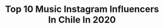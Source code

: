 ---
title: Top 10 Music Instagram Influencers In Chile In 2020
description: >-
  Find top music Instagram influencers in Chile in 2020. Most popular hashtags: #tbt #nature #rm #pejerrey.
platform: Instagram
profiles:
  - username: "nickgcl_"
    fullname: >-
      Nick G
    location: "Chile"
    followers: 16161
    engagement: 689
    commentsToLikes: 0.102581
    id: ck6uhuan4bala0j718ei3wsyr
    verified: false
    hashtags: "#333, #renunciapi"
  - username: "gblumel"
    fullname: >-
      Gonzalo Blumel
    location: "Chile"
    followers: 14884
    engagement: 809
    commentsToLikes: 0.742166
    id: ck55j9x3nwlb10i112ayyrk3z
    verified: true
    hashtags: "#semanadelapyme, #terreno, #diadelrock, #eltiemponoesexcusa"
  - username: "aldho"
    fullname: >-
      Aldo  Martinez
    location: "Chile"
    followers: 24486
    engagement: 1007
    commentsToLikes: 0.030457
    id: ck15p9qc5wsp60i19yeuz5j5l
    verified: false
    hashtags: "#oldchallenge, #feliz2020, #fesiluzchile, #cerveza"
  - username: "nicoalamoj"
    fullname: >-
      𝗡𝗜𝗖𝗢𝗟𝗔́𝗦 𝗔𝗟𝗔𝗠𝗢
    location: "Chile"
    followers: 27699
    engagement: 379
    commentsToLikes: 0.109709
    id: ck5hfos5xyjmu0i11j0fuetnp
    verified: false
    hashtags: "#rojotvn, #rojofamacontrafama, #newmusic, #retrofest"
  - username: "pipogormaz"
    fullname: >-
      Francisco Gormaz Arteaga
    location: "Chile"
    followers: 48921
    engagement: 669
    commentsToLikes: 0.033102
    id: ck55mn5xl4bit0i11yudfhirg
    verified: false
    hashtags: "#challengeaccepted, #ni, #catfriendscl, #vichoylasgaviotas"
  - username: "vinnatti"
    fullname: >-
      Vale Chica
    location: "Chile"
    followers: 32046
    engagement: 1482
    commentsToLikes: 0.019365
    id: ck5q54jr8rcjx0i114gnumxt9
    verified: false
    hashtags: "#passthekpopbrush, #ksquad, #disneychallenge, #passthebrushchallenge"
  - username: "tommypervan"
    fullname: >-
      José Tomás Pervan
    location: "Chile"
    followers: 18807
    engagement: 1192
    commentsToLikes: 0.021366
    id: ck6tii09p0r5f0j71dkz3rvf2
    verified: false
    hashtags: "#sorteo, #navidad, #ma, #tommypascuero"
  - username: "floberner"
    fullname: >-
      flo♭erner 🧿
    location: "Chile"
    followers: 16120
    engagement: 638
    commentsToLikes: 0.065808
    id: ck5can2cldq210i11hm8ht0hu
    verified: false
    hashtags: "#sunsetmirador, #feriapets, #escuela, #sing"
  - username: "laloiensen"
    fullname: >-
      Lalo Iensen 🦍
    location: "Chile"
    followers: 18792
    engagement: 977
    commentsToLikes: 0.041655
    id: ck5q5jrt2t7ue0i11z3zok466
    verified: false
    hashtags: "#tbt, #karmasutra, #quenopare"
  - username: "maria_carrascoj"
    fullname: >-
      María Carrasco
    location: "Chile"
    followers: 37535
    engagement: 650
    commentsToLikes: 0.020458
    id: ck6tiuo3g1gqj0j71i98sro6f
    verified: true
    hashtags: "#lailiada, #8demarzo, #tbt, #womenpower"
---